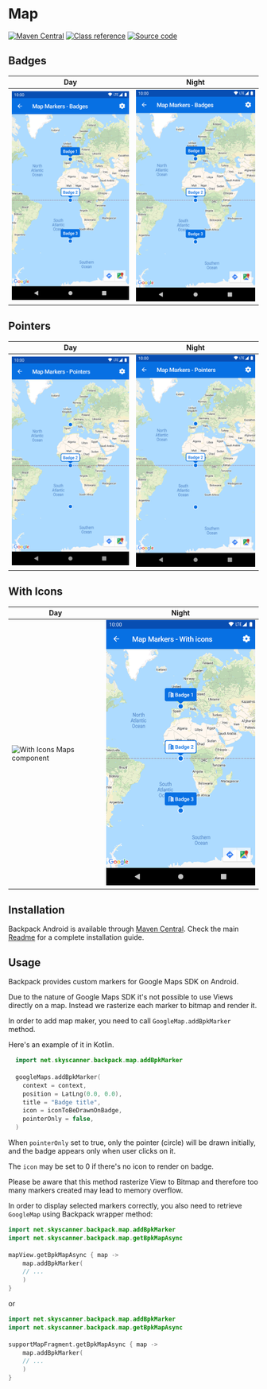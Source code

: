 # Map

[![Maven Central](https://img.shields.io/maven-central/v/net.skyscanner.backpack/backpack-android)](https://search.maven.org/artifact/net.skyscanner.backpack/backpack-android)
[![Class reference](https://img.shields.io/badge/Class%20reference-Android-blue)](https://backpack.github.io/android/Backpack/net.skyscanner.backpack.map)
[![Source code](https://img.shields.io/badge/Source%20code-GitHub-lightgrey)](https://github.com/Skyscanner/backpack-android/tree/main/Backpack/src/main/java/net/skyscanner/backpack/map)

## Badges

| Day | Night |
| --- | --- |
| <img src="https://raw.githubusercontent.com/Skyscanner/backpack-android/main/docs/view/Maps/screenshots/badges.png" alt="Badges Maps component" width="375" /> |<img src="https://raw.githubusercontent.com/Skyscanner/backpack-android/main/docs/view/Maps/screenshots/badges_dm.png" alt="Badges Maps component - dark mode" width="375" /> |

## Pointers

| Day | Night |
| --- | --- |
| <img src="https://raw.githubusercontent.com/Skyscanner/backpack-android/main/docs/view/Maps/screenshots/pointers.png" alt="Pointers Maps component" width="375" /> |<img src="https://raw.githubusercontent.com/Skyscanner/backpack-android/main/docs/view/Maps/screenshots/pointers_dm.png" alt="Pointers Maps component - dark mode" width="375" /> |

## With Icons

| Day | Night |
| --- | --- |
| <img src="https://raw.githubusercontent.com/Skyscanner/backpack-android/main/docs/view/Maps/screenshots/with_icons" alt="With Icons Maps component" width="375" /> |<img src="https://raw.githubusercontent.com/Skyscanner/backpack-android/main/docs/view/Maps/screenshots/with_icons_dm.png" alt="With Icons Maps component - dark mode" width="375" /> |

## Installation

Backpack Android is available through [Maven Central](https://search.maven.org/artifact/net.skyscanner.backpack/backpack-android). Check the main [Readme](https://github.com/skyscanner/backpack-android#installation) for a complete installation guide.

## Usage

Backpack provides custom markers for Google Maps SDK on Android.

Due to the nature of Google Maps SDK it's not possible to use Views directly on a map.
Instead we rasterize each marker to bitmap and render it.

In order to add map maker, you need to call `GoogleMap.addBpkMarker` method.

Here's an example of it in Kotlin.

```Kotlin
  import net.skyscanner.backpack.map.addBpkMarker

  googleMaps.addBpkMarker(
    context = context,
    position = LatLng(0.0, 0.0),
    title = "Badge title",
    icon = iconToBeDrawnOnBadge,
    pointerOnly = false,
  )
```

When `pointerOnly` set to true, only the pointer (circle) will be drawn initially,
and the badge appears only when user clicks on it.

The `icon` may be set to 0 if there's no icon to render on badge.

Please be aware that this method rasterize View to Bitmap and therefore too many markers created may lead to memory overflow.

In order to display selected markers correctly, you also need to retrieve `GoogleMap` using Backpack wrapper method:

```Kotlin
import net.skyscanner.backpack.map.addBpkMarker
import net.skyscanner.backpack.map.getBpkMapAsync

mapView.getBpkMapAsync { map ->
    map.addBpkMarker(
    // ...
    )
}
```

or

```Kotlin
import net.skyscanner.backpack.map.addBpkMarker
import net.skyscanner.backpack.map.getBpkMapAsync

supportMapFragment.getBpkMapAsync { map ->
    map.addBpkMarker(
    // ...
    )
}
```
